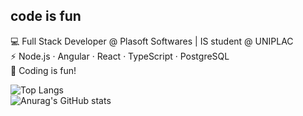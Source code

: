 ## code is fun

💻 Full Stack Developer @ Plasoft Softwares | IS student @ UNIPLAC <br>
⚡ Node.js · Angular · React · TypeScript · PostgreSQL<br>
🚀 Coding is fun!

![Top Langs](https://github-readme-stats.vercel.app/api/top-langs/?username=gabrielcoelhosev&hide_progress=true&theme=radical) <br>
![Anurag's GitHub stats](https://github-readme-stats.vercel.app/api?username=gabrielcoelhosev&show_icons=true&theme=radical)
